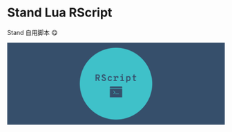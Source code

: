 # Stand Lua RScript

Stand 自用脚本 😋







![rscript_cover_photo](docs/image/rscript_cover_photo.png)
